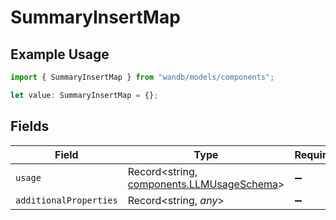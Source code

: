 # SummaryInsertMap

## Example Usage

```typescript
import { SummaryInsertMap } from "wandb/models/components";

let value: SummaryInsertMap = {};
```

## Fields

| Field                                                                                  | Type                                                                                   | Required                                                                               | Description                                                                            |
| -------------------------------------------------------------------------------------- | -------------------------------------------------------------------------------------- | -------------------------------------------------------------------------------------- | -------------------------------------------------------------------------------------- |
| `usage`                                                                                | Record<string, [components.LLMUsageSchema](../../models/components/llmusageschema.md)> | :heavy_minus_sign:                                                                     | N/A                                                                                    |
| `additionalProperties`                                                                 | Record<string, *any*>                                                                  | :heavy_minus_sign:                                                                     | N/A                                                                                    |